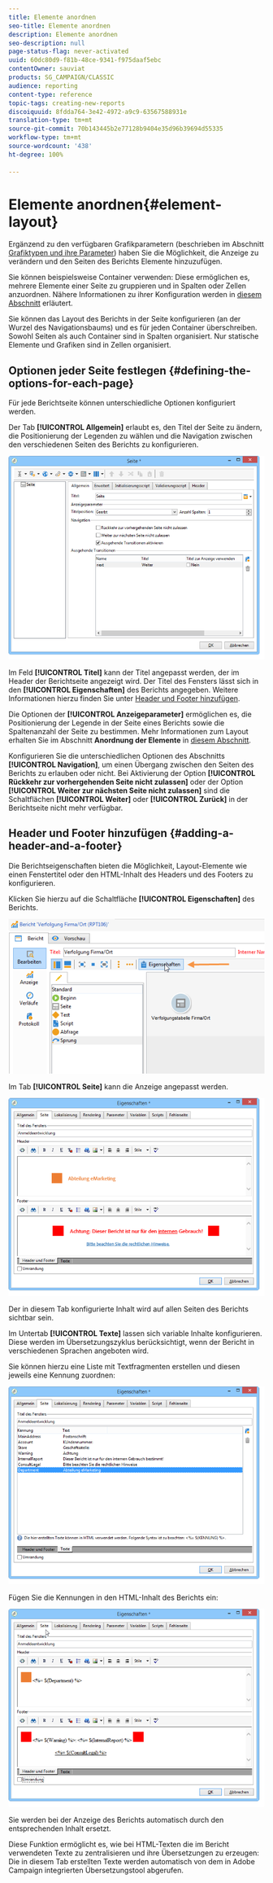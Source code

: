 ```yaml
---
title: Elemente anordnen
seo-title: Elemente anordnen
description: Elemente anordnen
seo-description: null
page-status-flag: never-activated
uuid: 60dc80d9-f81b-48ce-9341-f975daaf5ebc
contentOwner: sauviat
products: SG_CAMPAIGN/CLASSIC
audience: reporting
content-type: reference
topic-tags: creating-new-reports
discoiquuid: 8fdda764-3e42-4972-a9c9-63567588931e
translation-type: tm+mt
source-git-commit: 70b143445b2e77128b9404e35d96b39694d55335
workflow-type: tm+mt
source-wordcount: '438'
ht-degree: 100%

---
```



# Elemente anordnen{#element-layout}

Ergänzend zu den verfügbaren Grafikparametern (beschrieben im Abschnitt [Grafiktypen und ihre Parameter](../../reporting/using/creating-a-chart.md#chart-types-and-variants)) haben Sie die Möglichkeit, die Anzeige zu verändern und den Seiten des Berichts Elemente hinzuzufügen.

Sie können beispielsweise Container verwenden: Diese ermöglichen es, mehrere Elemente einer Seite zu gruppieren und in Spalten oder Zellen anzuordnen. Nähere Informationen zu ihrer Konfiguration werden in [diesem Abschnitt](../../web/using/defining-web-forms-layout.md#creating-containers) erläutert.

Sie können das Layout des Berichts in der Seite konfigurieren (an der Wurzel des Navigationsbaums) und es für jeden Container überschreiben. Sowohl Seiten als auch Container sind in Spalten organisiert. Nur statische Elemente und Grafiken sind in Zellen organisiert.

## Optionen jeder Seite festlegen {#defining-the-options-for-each-page}

Für jede Berichtseite können unterschiedliche Optionen konfiguriert werden.

Der Tab **[!UICONTROL Allgemein]** erlaubt es, den Titel der Seite zu ändern, die Positionierung der Legenden zu wählen und die Navigation zwischen den verschiedenen Seiten des Berichts zu konfigurieren.

![](assets/s_ncs_advuser_report_wizard_022.png)

Im Feld **[!UICONTROL Titel]** kann der Titel angepasst werden, der im Header der Berichtseite angezeigt wird. Der Titel des Fensters lässt sich in den **[!UICONTROL Eigenschaften]** des Berichts angegeben. Weitere Informationen hierzu finden Sie unter [Header und Footer hinzufügen](#adding-a-header-and-a-footer).

Die Optionen der **[!UICONTROL Anzeigeparameter]** ermöglichen es, die Positionierung der Legende in der Seite eines Berichts sowie die Spaltenanzahl der Seite zu bestimmen. Mehr Informationen zum Layout erhalten Sie im Abschnitt **Anordnung der Elemente** in [diesem Abschnitt](../../web/using/defining-web-forms-layout.md#positioning-the-fields-on-the-page).

Konfigurieren Sie die unterschiedlichen Optionen des Abschnitts **[!UICONTROL Navigation]**, um einen Übergang zwischen den Seiten des Berichts zu erlauben oder nicht. Bei Aktivierung der Option **[!UICONTROL Rückkehr zur vorhergehenden Seite nicht zulassen]** oder der Option **[!UICONTROL Weiter zur nächsten Seite nicht zulassen]** sind die Schaltflächen **[!UICONTROL Weiter]** oder **[!UICONTROL Zurück]** in der Berichtseite nicht mehr verfügbar.

## Header und Footer hinzufügen {#adding-a-header-and-a-footer}

Die Berichtseigenschaften bieten die Möglichkeit, Layout-Elemente wie einen Fenstertitel oder den HTML-Inhalt des Headers und des Footers zu konfigurieren.

Klicken Sie hierzu auf die Schaltfläche **[!UICONTROL Eigenschaften]** des Berichts.

![](assets/reporting_properties.png)

Im Tab **[!UICONTROL Seite]** kann die Anzeige angepasst werden.

![](assets/s_ncs_advuser_report_properties_04.png)

Der in diesem Tab konfigurierte Inhalt wird auf allen Seiten des Berichts sichtbar sein.

Im Untertab **[!UICONTROL Texte]** lassen sich variable Inhalte konfigurieren. Diese werden im Übersetzungszyklus berücksichtigt, wenn der Bericht in verschiedenen Sprachen angeboten wird.

Sie können hierzu eine Liste mit Textfragmenten erstellen und diesen jeweils eine Kennung zuordnen:

![](assets/s_ncs_advuser_report_properties_04a.png)

Fügen Sie die Kennungen in den HTML-Inhalt des Berichts ein:

![](assets/s_ncs_advuser_report_properties_04b.png)

Sie werden bei der Anzeige des Berichts automatisch durch den entsprechenden Inhalt ersetzt.

Diese Funktion ermöglicht es, wie bei HTML-Texten die im Bericht verwendeten Texte zu zentralisieren und ihre Übersetzungen zu erzeugen: Die in diesem Tab erstellten Texte werden automatisch von dem in Adobe Campaign integrierten Übersetzungstool abgerufen.
